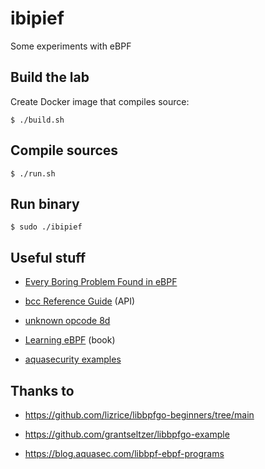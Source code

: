# ibipief

Some experiments with eBPF

## Build the lab

Create Docker image that compiles source:

```
$ ./build.sh
```

## Compile sources

```
$ ./run.sh
```

## Run binary

```
$ sudo ./ibipief
```

## Useful stuff

- [Every Boring Problem Found in eBPF](https://tmpout.sh/2/4.html)

- [bcc Reference Guide](https://android.googlesource.com/platform/external/bcc/+/refs/heads/android10-c2f2-s1-release/docs/reference_guide.md#6-bpf_get_current_comm) (API)

- [unknown opcode 8d](https://stackoverflow.com/questions/70392721/unable-to-load-ebpf-program-loading-stops-at-13-func-bpf-prog1-type-id-9-inval)

- [Learning eBPF](https://cilium.isovalent.com/hubfs/Learning-eBPF%20-%20Full%20book.pdf) (book)

- [aquasecurity examples](https://github.com/aquasecurity/libbpfgo/tree/main/selftest)

## Thanks to

- https://github.com/lizrice/libbpfgo-beginners/tree/main

- https://github.com/grantseltzer/libbpfgo-example

- https://blog.aquasec.com/libbpf-ebpf-programs